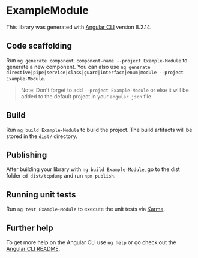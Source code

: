 # ExampleModule

This library was generated with [Angular CLI](https://github.com/angular/angular-cli) version 8.2.14.

## Code scaffolding

Run `ng generate component component-name --project Example-Module` to generate a new component. You can also use `ng generate directive|pipe|service|class|guard|interface|enum|module --project Example-Module`.
> Note: Don't forget to add `--project Example-Module` or else it will be added to the default project in your `angular.json` file. 

## Build

Run `ng build Example-Module` to build the project. The build artifacts will be stored in the `dist/` directory.

## Publishing

After building your library with `ng build Example-Module`, go to the dist folder `cd dist/tcpdump` and run `npm publish`.

## Running unit tests

Run `ng test Example-Module` to execute the unit tests via [Karma](https://karma-runner.github.io).

## Further help

To get more help on the Angular CLI use `ng help` or go check out the [Angular CLI README](https://github.com/angular/angular-cli/blob/master/README.md).
